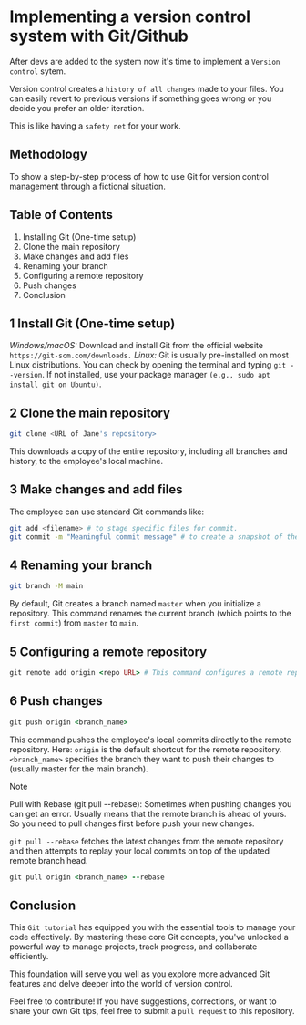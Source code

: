# Implementing a version control system with Git/Github  

After devs are added to the system now it's time to implement a `Version control` sytem.

Version control creates a `history of all changes` made to your files. You can easily revert to previous versions if something goes wrong or you decide you prefer an older iteration.

This is like having a `safety net` for your work.

## Methodology

To show a step-by-step process of how to use Git for version control management through a fictional situation.

## Table of Contents

1. Installing Git (One-time setup)
2. Clone the main repository
3. Make changes and add files
4. Renaming your branch
5. Configuring a remote repository
6. Push changes
7. Conclusion

## 1 Install Git (One-time setup)

*Windows/macOS:* Download and install Git from the official website `https://git-scm.com/downloads.`
*Linux:* Git is usually pre-installed on most Linux distributions. You can check by opening the terminal and typing `git --version`. If not installed, use your package manager `(e.g., sudo apt install git on Ubuntu)`.

## 2 Clone the main repository

```bash
git clone <URL of Jane's repository>
```

This downloads a copy of the entire repository, including all branches and history, to the employee's local machine.

## 3 Make changes and add files

The employee can use standard Git commands like:

```bash
git add <filename> # to stage specific files for commit.
git commit -m "Meaningful commit message" # to create a snapshot of their changes with a descriptive message
```

## 4 Renaming your branch

```bash
git branch -M main
```

By default, Git creates a branch named `master` when you initialize a repository. This command renames the current branch (which points to the `first commit`) from `master` to `main`.

## 5 Configuring a remote repository

```ruby
git remote add origin <repo URL> # This command configures a remote repository.
```

## 6 Push changes

```ruby
git push origin <branch_name>
```

This command pushes the employee's local commits directly to the remote repository. Here:
`origin` is the default shortcut for the remote repository.
`<branch_name>` specifies the branch they want to push their changes to (usually master for the main branch).

>[!Note]
> Pull with Rebase (git pull --rebase):
Sometimes when pushing changes you can get an error. Usually means that the remote branch is ahead of yours. So you need to pull changes first before push your new changes.

`git pull --rebase` fetches the latest changes from the remote repository and then attempts to replay your local commits on top of the updated remote branch head.

```ruby
git pull origin <branch_name> --rebase
```

## Conclusion

This `Git tutorial` has equipped you with the essential tools to manage your code effectively. By mastering these core Git concepts, you've unlocked a powerful way to manage projects, track progress, and collaborate efficiently.

This foundation will serve you well as you explore more advanced Git features and delve deeper into the world of version control.

Feel free to contribute! If you have suggestions, corrections, or want to share your own Git tips, feel free to submit a `pull request` to this repository.
